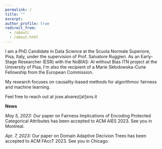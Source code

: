 ```yaml
---
permalink: /
title: ""
excerpt:
author_profile: true
redirect_from: 
  - /about/
  - /about.html
---
```


I am a PhD Candidate in Data Science at the Scuola Normale Superiore, Pisa, Italy, under the supervision of Prof. Salvatore Ruggieri. As an Early-Stage Researcher (ESR) with the NoBIAS: AI without Bias ITN project at the University of Pisa, I'm also the recipient of a Marie Skłodowska-Curie Fellowship from the European Commission. 

My research focuses on causality-based methods for algorithmoc fairness and machine learning.

Feel free to reach out at jose.alvarez[at]sns.it


**News**

*May 5, 2023:* Our paper on Fairness Implications of Encoding Protected Categorical Attributes has been accepted to ACM AIES 2023. See you in Montreal.

*Apr. 7, 2023:* Our paper on Domain Adaptive Decivion Trees has been accepted to ACM FAccT 2023. See you in Chicago.
